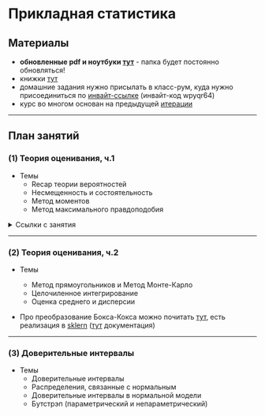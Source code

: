 # Прикладная статистика

## Материалы
- **обновленные pdf и ноутбуки [тут](https://drive.google.com/drive/folders/16j9iEUCET_xU7ZCGCpk2g9j3MAHODxPO?usp=sharing)** -  папка будет постоянно обновляться!
- книжки [тут](https://drive.google.com/open?id=16POMhfOKoJ2yOn0FvBvgK79FrhwV3fXL&authuser=allen.ilya%40gmail.com&usp=drive_fs)
- домашние задания нужно присылать в класс-рум, куда нужно присоединиться по [инвайт-ссылке](https://classroom.google.com/c/NDA4MzM3Nzk3MjQ2?cjc=wpyqr64) (инвайт-код wpyqr64)
- курс во многом основан на предыдущей [итерации](http://iosipoi.com/teaching/applied-statistics-3/)
---
## План занятий
### (1) Теория оценивания, ч.1
- Темы
	- Recap теории вероятностей
	- Несмещенность и состоятельность
	- Метод моментов
	- Метод максимального правдоподобия

<details>
	<summary> Ссылки с занятия</summary>

- Про начальный и центральный момент можно посмотреть:
	- В русской ([here](https://ru.wikipedia.org/wiki/%D0%9C%D0%BE%D0%BC%D0%B5%D0%BD%D1%82%D1%8B_%D1%81%D0%BB%D1%83%D1%87%D0%B0%D0%B9%D0%BD%D0%BE%D0%B9_%D0%B2%D0%B5%D0%BB%D0%B8%D1%87%D0%B8%D0%BD%D1%8B)) вики есть четкий пример, когда какой момент нужен и что показывает
	- В английской ([here](https://en.wikipedia.org/wiki/Moment_(mathematics))) есть похожая таблица
	- В статье про центральный ([here](https://en.wikipedia.org/wiki/Central_moment)) есть пара трюков для подсчетов (если вдруг интересно)


	
	

	
- Про эти 2 момента, думаю, все всё знают
	- 1 - Мат. ожидание / [Expectation](https://en.wikipedia.org/wiki/Expected_value) - 1ый начальный
	- 2 - Дисперсия / [variance](https://en.wikipedia.org/wiki/Variance) - 2ой центральный
- Про эти 2 можно почитать и посмотреть картинки
	- 3 - Асимметрия / скошенность влево-вправо / [Skewness](https://en.wikipedia.org/wiki/Skewness) - считается через 3ий начальный
	
	
	- 4 - Эксцесс / островершинность / [Kurtosis](https://en.wikipedia.org/wiki/Kurtosis) - считается через 4ый начальный

- Интерактивные картинки с занятия
	- [Тут](https://seeing-theory.brown.edu/basic-probability/index.html#section2) демонстрация ЗБЧ
	- [Тут](https://seeing-theory.brown.edu/probability-distributions/index.html#section2) визуализация функций плотности и распределения
	- Вообще рекомендую [все](https://seeing-theory.brown.edu/index.html#secondPage) главы на сайты полистать, там много интересных визуализаций из тер.вера и статистики
</details>
	

---

### (2) Теория оценивания, ч.2
- Темы
	- Метод прямоугольников и Метод Монте-Карло
	- Целочиленное интегрирование
	- Оценка среднего и дисперсии

- Про преобразование Бокса-Кокса можно почитать [тут](http://www.machinelearning.ru/wiki/index.php?title=%D0%9C%D0%B5%D1%82%D0%BE%D0%B4_%D0%91%D0%BE%D0%BA%D1%81%D0%B0-%D0%9A%D0%BE%D0%BA%D1%81%D0%B0), есть реализация в [sklern](https://scikit-learn.org/stable/modules/preprocessing.html#mapping-to-a-gaussian-distribution) ([тут](https://scikit-learn.org/stable/modules/generated/sklearn.preprocessing.power_transform.html) документация)


---

### (3) Доверительные интервалы
- Темы
	- Доверительные интервалы
	- Распределения, связанные с нормальным
	- Доверительные интервалы в нормальной модели
	- Бутстрэп (параметрический и непараметрический)
